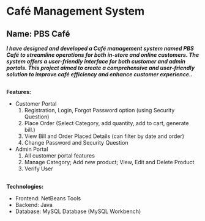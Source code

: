 # Café Management System
## Name: PBS Café
_**I have designed and developed a Café management system named PBS Café to
streamline operations for both in-store and online customers. The system offers a
user-friendly interface for both customer and admin portals. This project aimed to
create a comprehensive and user-friendly solution to improve café efficiency and
enhance customer experience..**_

##
**Features:**
* Customer Portal
  1. Registration, Login, Forgot Password option (using Security Question)
  2. Place Order (Select Category, add quantity, add to cart, generate bill.)
  3. View Bill and Order Placed Details (can filter by date and order)
  4. Change Password and Security Question
* Admin Portal
  1. All customer portal features
  2. Manage Category; Add new product; View, Edit and Delete Product
  3. Verify User


##
**Technologies:**
* Frontend: NetBeans Tools
* Backend: Java
* Database: MySQL Database (MySQL Workbench)
